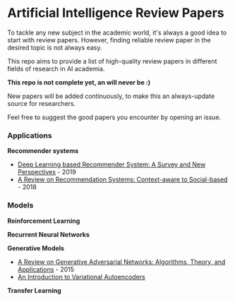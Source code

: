# Artificial Intelligence Review Papers

To tackle any new subject in the academic world, it's always a good idea to start with review papers. However, finding reliable review paper in the desired topic is not always easy.

This repo aims to provide a list of high-quality review papers in different fields of research in AI academia.

**This repo is not complete yet, an will never be :)**

New papers will be added continuously, to make this an always-update source for researchers.

Feel free to suggest the good papers you encounter by opening an issue.


### Applications
**Recommender systems**
* [Deep Learning based Recommender System: A Survey and New Perspectives](https://arxiv.org/abs/1707.07435) - 2019
* [A Review on Recommendation Systems: Context-aware to Social-based](https://arxiv.org/abs/1811.11866) - 2018



### Models
**Reinforcement Learning**

**Recurrent Neural Networks**

**Generative Models**
* [A Review on Generative Adversarial Networks: Algorithms, Theory, and Applications](https://arxiv.org/abs/2001.06937) - 2015
* [An Introduction to Variational Autoencoders](https://arxiv.org/abs/1906.02691)

**Transfer Learning**
